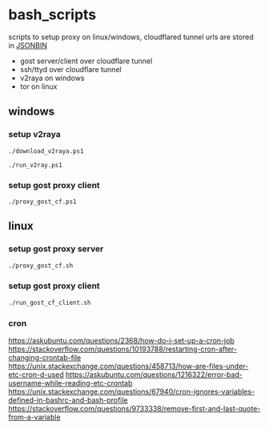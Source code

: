 # bash_scripts
scripts to setup proxy on linux/windows, cloudflared tunnel urls are stored in [JSONBIN](https://github.com/waxz/json-bin)

- gost server/client over cloudflare tunnel
- ssh/ttyd over cloudflare tunnel
- v2raya on windows
- tor on linux

## windows

### setup v2raya
```shell
./download_v2raya.ps1

./run_v2ray.ps1
```

### setup gost proxy client
```shell
./proxy_gost_cf.ps1
```

## linux

### setup gost proxy server
```bash
./proxy_gost_cf.sh
```

### setup gost proxy client
```bash
./run_gost_cf_client.sh
```

### cron
https://askubuntu.com/questions/2368/how-do-i-set-up-a-cron-job
https://stackoverflow.com/questions/10193788/restarting-cron-after-changing-crontab-file
https://unix.stackexchange.com/questions/458713/how-are-files-under-etc-cron-d-used
https://askubuntu.com/questions/1216322/error-bad-username-while-reading-etc-crontab
https://unix.stackexchange.com/questions/67940/cron-ignores-variables-defined-in-bashrc-and-bash-profile
https://stackoverflow.com/questions/9733338/remove-first-and-last-quote-from-a-variable
